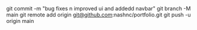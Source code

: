
git commit -m "bug fixes n improved ui and addedd navbar"
git branch -M main
git remote add origin git@github.com:nashnc/portfolio.git
git push -u origin main